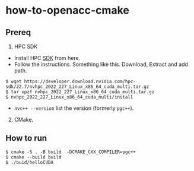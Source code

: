 # how-to-openacc-cmake


## Prereq

1. HPC SDK
  - Install HPC [SDK](https://developer.nvidia.com/nvidia-hpc-sdk-downloads) from here.
  - Follow the instructions.  Something like this. Download, Extract and add path.

  ```
  $ wget https://developer.download.nvidia.com/hpc-sdk/22.7/nvhpc_2022_227_Linux_x86_64_cuda_multi.tar.gz
  $ tar xpzf nvhpc_2022_227_Linux_x86_64_cuda_multi.tar.gz
  $ nvhpc_2022_227_Linux_x86_64_cuda_multi/install
  ```
  - `nvc++ --version` list the version (formerly `pgc++`).
2. CMake.


## How to run

```
$ cmake -S . -B build  -DCMAKE_CXX_COMPILER=pgc++
$ cmake --build build
$ ./buid/helloCUDA

```
